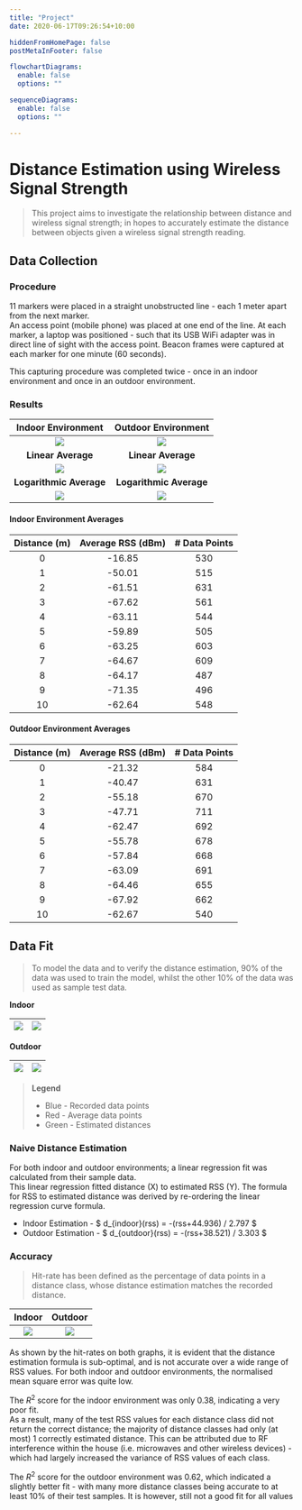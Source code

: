 ```yaml
---
title: "Project"
date: 2020-06-17T09:26:54+10:00

hiddenFromHomePage: false
postMetaInFooter: false

flowchartDiagrams:
  enable: false
  options: ""

sequenceDiagrams: 
  enable: false
  options: ""

---
```


# Distance Estimation using Wireless Signal Strength

> This project aims to investigate the relationship between distance and wireless signal strength; in hopes to accurately estimate the distance between objects given a wireless signal strength reading.

## Data Collection

### Procedure

11 markers were placed in a straight unobstructed line - each 1 meter apart from the next marker.  
An access point (mobile phone) was placed at one end of the line. At each marker, a laptop was positioned - such that its USB WiFi adapter was in direct line of sight with the access point. Beacon frames were captured at each marker for one minute (60 seconds).

This capturing procedure was completed twice - once in an indoor environment and once in an outdoor environment.

### Results

|Indoor Environment|Outdoor Environment|
|:---:|:---:|
|![](part1/indoor/signal_linear_all.png)|![](part1/outdoor/signal_linear_all.png)|
|**Linear Average**|**Linear Average**|
|![](part1/indoor/signal_linear_average.png)|![](part1/outdoor/signal_linear_average.png)|
|**Logarithmic Average**|**Logarithmic Average**|
|![](part1/indoor/signal_log_average.png)|![](part1/outdoor/signal_log_average.png)|

#### Indoor Environment Averages

|Distance (m)|Average RSS (dBm)|# Data Points|
|:----------:|:---------------:|:-----------:|
|0|-16.85|530|
|1|-50.01|515|
|2|-61.51|631|
|3|-67.62|561|
|4|-63.11|544|
|5|-59.89|505|
|6|-63.25|603|
|7|-64.67|609|
|8|-64.17|487|
|9|-71.35|496|
|10|-62.64|548|

#### Outdoor Environment Averages

|Distance (m)|Average RSS (dBm)|# Data Points|
|:----------:|:---------------:|:-----------:|
|0|-21.32|584|
|1|-40.47|631|
|2|-55.18|670|
|3|-47.71|711|
|4|-62.47|692|
|5|-55.78|678|
|6|-57.84|668|
|7|-63.09|691|
|8|-64.46|655|
|9|-67.92|662|
|10|-62.67|540|

## Data Fit

> To model the data and to verify the distance estimation, 90% of the data was used to train the model, whilst the other 10% of the data was used as sample test data.

**Indoor**

|![](part1/indoor/graph_mini.png)|![](part1/indoor/script_output.png)|
|:---:|:---:|

**Outdoor**  

|![](part1/outdoor/graph_mini.png)|![](part1/outdoor/script_output.png)|
|:---:|:---:|

> **Legend**
> * Blue - Recorded data points
> * Red - Average data points
> * Green - Estimated distances

### Naive Distance Estimation

For both indoor and outdoor environments; a linear regression fit was calculated from their sample data.  
This linear regression fitted distance (X) to estimated RSS (Y). The formula for RSS to estimated distance was derived by re-ordering the linear regression curve formula.

* Indoor Estimation - $ d_{indoor}(rss) = -(rss+44.936) / 2.797 $
* Outdoor Estimation - $ d_{outdoor}(rss) = -(rss+38.521) / 3.303 $

### Accuracy

> Hit-rate has been defined as the percentage of data points in a distance class, whose distance estimation matches the recorded distance.

|Indoor|Outdoor|
|:---:|:---:|
|![](part1/indoor/script_output.png)|![](part1/outdoor/script_output.png)|

As shown by the hit-rates on both graphs, it is evident that the distance estimation formula is sub-optimal, and is not accurate over a wide range of RSS values. For both indoor and outdoor environments, the normalised mean square error was quite low.

The $R^2$ score for the indoor environment was only $0.38$, indicating a very poor fit.  
As a result, many of the test RSS values for each distance class did not return the correct distance; the majority of distance classes had only (at most) 1 correctly estimated distance.
This can be attributed due to RF interference within the house (i.e. microwaves and other wireless devices) - which had largely increased the variance of RSS values of each class.

The $R^2$ score for the outdoor environment was $0.62$, which indicated a slightly better fit - with many more distance classes being accurate to at least 10% of their test samples. It is however, still not a good fit for all values
